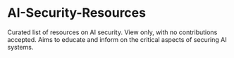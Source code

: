 # AI-Security-Resources
Curated list of resources on AI security. View only, with no contributions accepted. Aims to educate and inform on the critical aspects of securing AI systems.
